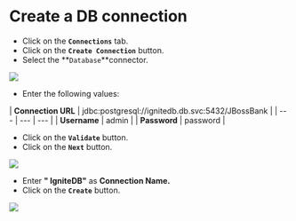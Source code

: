 # Create a DB connection

* Click on the **`Connections`** tab.
* Click on the **`Create Connection`** button.
* Select the **`Database`**connector.

![](../.gitbook/assets/image%20%2845%29.png)

* Enter the following values:

| **Connection URL** | jdbc:postgresql://ignitedb.db.svc:5432/JBossBank |
| --- | --- | --- |
| **Username** | admin |
| **Password** | password |

* Click on the **`Validate`** button.
* Click on the **`Next`** button.

![](../.gitbook/assets/image%20%28142%29.png)

* Enter **" IgniteDB"**  as **Connection Name.**
* Click on the **`Create`** button.

![](../.gitbook/assets/image%20%2811%29.png)



